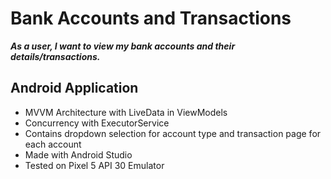 # Bank Accounts and Transactions

***As a user, I want to view my bank accounts and their details/transactions.***

## Android Application
- MVVM Architecture with LiveData in ViewModels
- Concurrency with ExecutorService
- Contains dropdown selection for account type and transaction page for each account
- Made with Android Studio
- Tested on Pixel 5 API 30 Emulator
